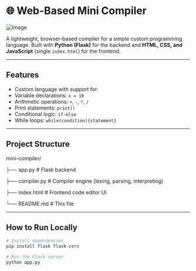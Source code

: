 # 🌐 Web-Based Mini Compiler
![Image](https://github.com/user-attachments/assets/7f665c1f-321f-4ba5-af68-63df3ed8ef24)

A lightweight, browser-based compiler for a simple custom programming language. Built with **Python (Flask)** for the backend and **HTML, CSS, and JavaScript** (single `index.html`) for the frontend.

---
## Features
  - Custom language with support for:
  - Variable declarations: `x = 10`
  - Arithmetic operations: `+`, `-`, `*`, `/`
  - Print statements: `print()`
  - Conditional logic: `if-else`
  - While loops: `while(condition){statement}`
---
## Project Structure
mini-compiler/

├── app.py # Flask backend

├── compiler.py # Compiler engine (lexing, parsing, interpreting)

├── index.html # Frontend code editor UI

└── README.md # This file

---
## How to Run Locally
```bash
# Install dependencies
pip install flask flask-cors

# Run the Flask server
python app.py